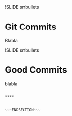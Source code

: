 !SLIDE smbullets
# Git Commits

Blabla

!SLIDE smbullets
# Good Commits

blabla

~~~SECTION:handouts~~~

****


~~~ENDSECTION~~~
